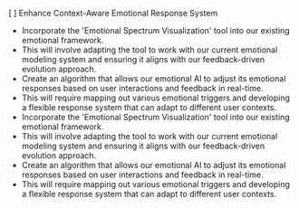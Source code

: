 [ ] Enhance Context-Aware Emotional Response System
- Incorporate the 'Emotional Spectrum Visualization' tool into our existing emotional framework.
- This will involve adapting the tool to work with our current emotional modeling system and ensuring it aligns with our feedback-driven evolution approach.
- Create an algorithm that allows our emotional AI to adjust its emotional responses based on user interactions and feedback in real-time.
- This will require mapping out various emotional triggers and developing a flexible response system that can adapt to different user contexts.
- Incorporate the 'Emotional Spectrum Visualization' tool into our existing emotional framework.
- This will involve adapting the tool to work with our current emotional modeling system and ensuring it aligns with our feedback-driven evolution approach.
- Create an algorithm that allows our emotional AI to adjust its emotional responses based on user interactions and feedback in real-time.
- This will require mapping out various emotional triggers and developing a flexible response system that can adapt to different user contexts.